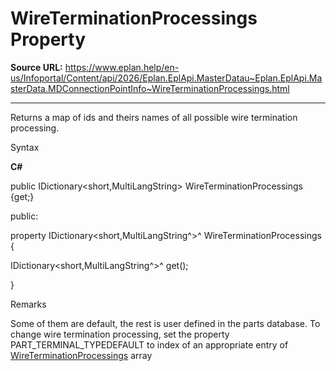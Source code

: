 # WireTerminationProcessings Property

**Source URL:** https://www.eplan.help/en-us/Infoportal/Content/api/2026/Eplan.EplApi.MasterDatau~Eplan.EplApi.MasterData.MDConnectionPointInfo~WireTerminationProcessings.html

---

Returns a map of ids and theirs names of all possible wire termination processing.

Syntax

**C#**



public IDictionary<short,MultiLangString> WireTerminationProcessings {get;}

public:

property IDictionary<short,MultiLangString^>^ WireTerminationProcessings {

   IDictionary<short,MultiLangString^>^ get();

}


Remarks

Some of them are default, the rest is user defined in the parts database. To change wire termination processing, set the property PART\_TERMINAL\_TYPEDEFAULT to index of an appropriate entry of [WireTerminationProcessings](Eplan.EplApi.MasterDatau~Eplan.EplApi.MasterData.MDConnectionPointInfo~WireTerminationProcessings.html) array
